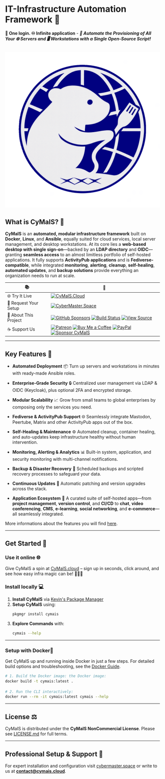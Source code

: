 # IT-Infrastructure Automation Framework 🚀

**🔐 One login. ♾️ Infinite application** - ***🤖 Automate the Provisioning of All Your 🌐 Servers and 🖥️ Workstations with a Single Open‑Source Script!***

![CyMaIS Logo](assets/img/logo.png)
---

## What is CyMaIS? 📌

**CyMaIS** is an **automated, modular infrastructure framework** built on **Docker**, **Linux**, and **Ansible**, equally suited for cloud services, local server management, and desktop workstations. At its core lies a **web-based desktop with single sign-on**—backed by an **LDAP directory** and **OIDC**—granting **seamless access** to an almost limitless portfolio of self-hosted applications. It fully supports **ActivityPub applications** and is **Fediverse-compatible**, while integrated **monitoring**, **alerting**, **cleanup**, **self-healing**, **automated updates**, and **backup solutions** provide everything an organization needs to run at scale.

| 📚 | 🔗 |
|---|---|
| 🌐 Try It Live | [![CyMaIS.Cloud](https://img.shields.io/badge/CyMaIS-%2ECloud-000000?labelColor=004B8D&style=flat&borderRadius=8)](https://cymais.cloud) |
| 🔧 Request Your Setup       | [![CyberMaster.Space](https://img.shields.io/badge/CyberMaster-%2ESpace-000000?labelColor=004B8D&style=flat&borderRadius=8)](https://cybermaster.space) |
| 📖 About This Project  | [![GitHub Sponsors](https://img.shields.io/badge/Sponsor-GitHub%20Sponsors-blue?logo=github)](https://github.com/sponsors/kevinveenbirkenbach) [![Build Status](https://github.com/kevinveenbirkenbach/cymais/actions/workflows/test-container.yml/badge.svg?branch=master)](https://github.com/kevinveenbirkenbach/cymais/actions/workflows/test-container.yml?query=branch%3Amaster) [![View Source](https://img.shields.io/badge/View_Source-Repository-000000?logo=github&labelColor=004B8D&style=flat&borderRadius=8)](https://github.com/kevinveenbirkenbach/cymais) |
| ☕️ Support Us               |  [![Patreon](https://img.shields.io/badge/Support-Patreon-orange?logo=patreon)](https://www.patreon.com/c/kevinveenbirkenbach) [![Buy Me a Coffee](https://img.shields.io/badge/Buy%20me%20a%20Coffee-Funding-yellow?logo=buymeacoffee)](https://buymeacoffee.com/kevinveenbirkenbach) [![PayPal](https://img.shields.io/badge/Donate-PayPal-blue?logo=paypal)](https://s.veen.world/paypaldonate) [![Sponsor CyMaIS](https://img.shields.io/badge/Donate–CyMaIS-000000?style=flat&labelColor=004B8D&logo=github-sponsors&logoColor=white&borderRadius=8)](https://github.com/sponsors/kevinveenbirkenbach) |

---

## Key Features 🎯

* **Automated Deployment** 📦
  Turn up servers and workstations in minutes with ready-made Ansible roles.

* **Enterprise-Grade Security** 🔒
  Centralized user management via LDAP & OIDC (Keycloak), plus optional 2FA and encrypted storage.

* **Modular Scalability** 📈
  Grow from small teams to global enterprises by composing only the services you need.

* **Fediverse & ActivityPub Support** 🌐
  Seamlessly integrate Mastodon, Peertube, Matrix and other ActivityPub apps out of the box.

* **Self-Healing & Maintenance** ⚙️
  Automated cleanup, container healing, and auto-updates keep infrastructure healthy without human intervention.

* **Monitoring, Alerting & Analytics** 📊
  Built-in system, application, and security monitoring with multi-channel notifications.

* **Backup & Disaster Recovery** 💾
  Scheduled backups and scripted recovery processes to safeguard your data.

* **Continuous Updates** 🔄
  Automatic patching and version upgrades across the stack.

* **Application Ecosystem** 🚀
  A curated suite of self-hosted apps—from **project management**, **version control**, and **CI/CD** to **chat**, **video conferencing**, **CMS**, **e-learning**, **social networking**, and **e-commerce**—all seamlessly integrated.

More informations about the features you will find [here](docs/overview/Features.md).

---

## Get Started 🚀

### Use it online 🌐 

Give CyMaIS a spin at [CyMaIS.cloud](httpy://cymais.cloud) – sign up in seconds, click around, and see how easy infra magic can be! 🚀🔧✨

### Install locally 💻
1. **Install CyMaIS** via [Kevin's Package Manager](https://github.com/kevinveenbirkenbach/package-manager)
2. **Setup CyMaIS** using:
   ```sh
   pkgmgr install cymais
   ```
3. **Explore Commands** with:
   ```sh
   cymais --help
   ```
---

### Setup with Docker🚢

Get CyMaIS up and running inside Docker in just a few steps. For detailed build options and troubleshooting, see the [Docker Guide](docs/Docker.md).

```bash
# 1. Build the Docker image: the Docker image:
docker build -t cymais:latest .

# 2. Run the CLI interactively:
docker run --rm -it cymais:latest cymais --help
```

---

## License ⚖️

CyMaIS is distributed under the **CyMaIS NonCommercial License**. Please see [LICENSE.md](LICENSE.md) for full terms.

---

## Professional Setup & Support 💼

For expert installation and configuration visit [cybermaster.space](https://cybermaster.space/) or write to us at **[contact@cymais.cloud](mailto:contact@cymais.cloud)**.
